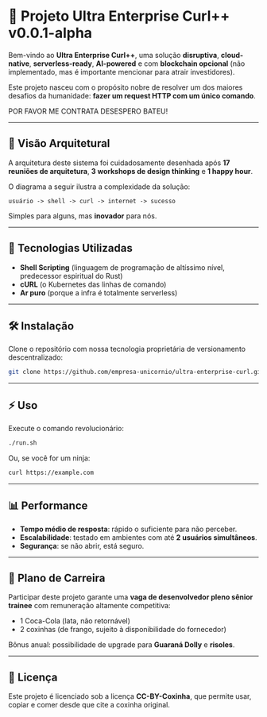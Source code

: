 # 🚀 Projeto Ultra Enterprise Curl++ v0.0.1-alpha

Bem-vindo ao **Ultra Enterprise Curl++**, uma solução **disruptiva**, **cloud-native**, **serverless-ready**, **AI-powered** e com **blockchain opcional** (não implementado, mas é importante mencionar para atrair investidores).

Este projeto nasceu com o propósito nobre de resolver um dos maiores desafios da humanidade: **fazer um request HTTP com um único comando**.

POR FAVOR ME CONTRATA DESESPERO BATEU!

---

## 📖 Visão Arquitetural

A arquitetura deste sistema foi cuidadosamente desenhada após **17 reuniões de arquitetura**, **3 workshops de design thinking** e **1 happy hour**.

O diagrama a seguir ilustra a complexidade da solução:

```
usuário -> shell -> curl -> internet -> sucesso
```

Simples para alguns, mas **inovador** para nós.

---

## 🔮 Tecnologias Utilizadas

* **Shell Scripting** (linguagem de programação de altíssimo nível, predecessor espiritual do Rust)
* **cURL** (o Kubernetes das linhas de comando)
* **Ar puro** (porque a infra é totalmente serverless)

---

## 🛠 Instalação

Clone o repositório com nossa tecnologia proprietária de versionamento descentralizado:

```bash
git clone https://github.com/empresa-unicornio/ultra-enterprise-curl.git
```

---

## ⚡ Uso

Execute o comando revolucionário:

```bash
./run.sh
```

Ou, se você for um ninja:

```bash
curl https://example.com
```

---

## 📊 Performance

* **Tempo médio de resposta**: rápido o suficiente para não perceber.
* **Escalabilidade**: testado em ambientes com até **2 usuários simultâneos**.
* **Segurança**: se não abrir, está seguro.

---

## 💸 Plano de Carreira

Participar deste projeto garante uma **vaga de desenvolvedor pleno sênior trainee** com remuneração altamente competitiva:

* 1 Coca-Cola (lata, não retornável)
* 2 coxinhas (de frango, sujeito à disponibilidade do fornecedor)

Bônus anual: possibilidade de upgrade para **Guaraná Dolly** e **risoles**.

---

## 📜 Licença

Este projeto é licenciado sob a licença **CC-BY-Coxinha**, que permite usar, copiar e comer desde que cite a coxinha original.

